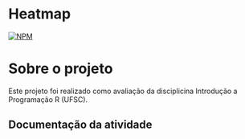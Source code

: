 # Heatmap
[![NPM](https://img.shields.io/npm/l/react)](https://github.com/CardosoEmanuela/Heatmap/edit/main/LICENSE) 

# Sobre o projeto

Este projeto foi realizado como avaliação da disciplicina Introdução a Programação R (UFSC).

## Documentação da atividade





